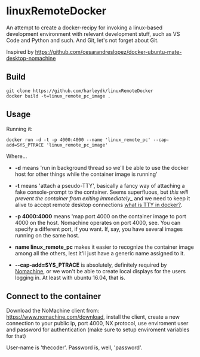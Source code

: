 
# linuxRemoteDocker
An attempt to create a docker-recipy for invoking a linux-based development environment with relevant development stuff, such as VS Code and Python and such. And Git, let's not forget about Git.

Inspired by https://github.com/cesarandreslopez/docker-ubuntu-mate-desktop-nomachine


## Build

```
git clone https://github.com/harleydk/linuxRemoteDocker
docker build -t=linux_remote_pc_image .
```

## Usage

Running it:

```
docker run -d -t -p 4000:4000 --name 'linux_remote_pc' --cap-add=SYS_PTRACE 'linux_remote_pc_image' 
```

Where...

* __-d__ means 'run in background thread so we'll be able to use the docker host for other things while the container image is running'

* __-t__ means 'attach a pseudo-TTY', basically a fancy way of attaching a fake console-prompt to the container. Seems superfluous, but _this will prevent the container from exiting immediately__ and we need to keep it alive to accept remote desktop connections [what is TTY in docker?](https://www.quora.com/What-does-the-t-or-tty-do-in-Docker).

* __-p 4000:4000__ means 'map port 4000 on the container image to port 4000 on the host. Nomachine operates on port 4000, see. You can specify a different port, if you want. If, say, you have several images running on the same host.

* __name linux_remote_pc__ makes it easier to recognize the container image among all the others, lest it'll just have a generic name assigned to it.

* __--cap-add=SYS_PTRACE__ is absolutely, definitely required by [Nomachine](https://www.nomachine.com/DT08M00099), or we won't be able to create local displays for the users logging in. At least with ubuntu 16.04, that is.

## Connect to the container

Download the NoMachine client from: https://www.nomachine.com/download, install the client, create a new connection to your public ip, port 4000, NX protocol, use enviroment user and password for authentication (make sure to setup enviroment variables for that)

User-name is 'thecoder'.
Password is, well, 'password'.
